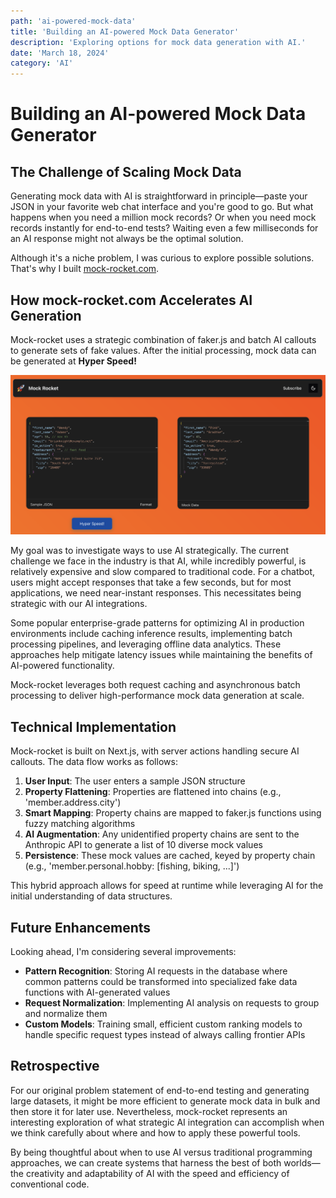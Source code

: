```yaml
---
path: 'ai-powered-mock-data'
title: 'Building an AI-powered Mock Data Generator'
description: 'Exploring options for mock data generation with AI.'
date: 'March 18, 2024'
category: 'AI'
---
```


# Building an AI-powered Mock Data Generator

## The Challenge of Scaling Mock Data

Generating mock data with AI is straightforward in principle—paste your JSON in your favorite web chat interface and you're good to go. But what happens when you need a million mock records? Or when you need mock records instantly for end-to-end tests? Waiting even a few milliseconds for an AI response might not always be the optimal solution.

Although it's a niche problem, I was curious to explore possible solutions. That's why I built [mock-rocket.com](http://mock-rocket.com).

## How mock-rocket.com Accelerates AI Generation

Mock-rocket uses a strategic combination of faker.js and batch AI callouts to generate sets of fake values. After the initial processing, mock data can be generated at **Hyper Speed!**

![mock-rocket.com](./mock-rocket.png)

My goal was to investigate ways to use AI strategically. The current challenge we face in the industry is that AI, while incredibly powerful, is relatively expensive and slow compared to traditional code. For a chatbot, users might accept responses that take a few seconds, but for most applications, we need near-instant responses. This necessitates being strategic with our AI integrations.

Some popular enterprise-grade patterns for optimizing AI in production environments include caching inference results, implementing batch processing pipelines, and leveraging offline data analytics. These approaches help mitigate latency issues while maintaining the benefits of AI-powered functionality.

Mock-rocket leverages both request caching and asynchronous batch processing to deliver high-performance mock data generation at scale.

## Technical Implementation

Mock-rocket is built on Next.js, with server actions handling secure AI callouts. The data flow works as follows:

1. **User Input**: The user enters a sample JSON structure
2. **Property Flattening**: Properties are flattened into chains (e.g., 'member.address.city')
3. **Smart Mapping**: Property chains are mapped to faker.js functions using fuzzy matching algorithms
4. **AI Augmentation**: Any unidentified property chains are sent to the Anthropic API to generate a list of 10 diverse mock values
5. **Persistence**: These mock values are cached, keyed by property chain (e.g., 'member.personal.hobby: [fishing, biking, ...]')

This hybrid approach allows for speed at runtime while leveraging AI for the initial understanding of data structures.

## Future Enhancements

Looking ahead, I'm considering several improvements:

- **Pattern Recognition**: Storing AI requests in the database where common patterns could be transformed into specialized fake data functions with AI-generated values
- **Request Normalization**: Implementing AI analysis on requests to group and normalize them
- **Custom Models**: Training small, efficient custom ranking models to handle specific request types instead of always calling frontier APIs

## Retrospective

For our original problem statement of end-to-end testing and generating large datasets, it might be more efficient to generate mock data in bulk and then store it for later use. Nevertheless, mock-rocket represents an interesting exploration of what strategic AI integration can accomplish when we think carefully about where and how to apply these powerful tools.

By being thoughtful about when to use AI versus traditional programming approaches, we can create systems that harness the best of both worlds—the creativity and adaptability of AI with the speed and efficiency of conventional code.
